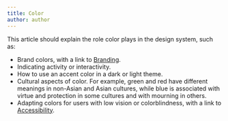 ```yaml
---
title: Color
author: author
---
```


This article should explain the role color plays in the design system, such as:

* Brand colors, with a link to [Branding]({{sitebase.url}}/design-principles/#brand-and-identity).
* Indicating activity or interactivity.
* How to use an accent color in a dark or light theme.
* Cultural aspects of color. For example, green and red have different meanings in non-Asian and Asian cultures, while blue is associated with virtue and protection in some cultures and with mourning in others.
* Adapting colors for users with low vision or colorblindness, with a link to [Accessibility]({{sitebase.url}}/accessibility/#accessibility).
